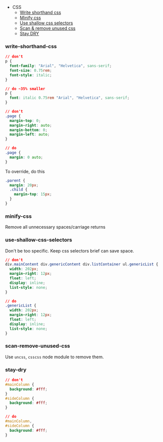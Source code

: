 
* CSS
  * [Write shorthand css](#write-shorthand-css)
  * [Minify css](#minify-css)
  * [Use shallow css selectors](#use-shallow-css-selectors)
  * [Scan & remove unused css](#scan-remove-unused-css)
  * [Stay DRY](#stay-dry)


### write-shorthand-css
```css
// don't
p {
  font-family: "Arial", "Helvetica", sans-serif;
  font-size: 0.75rem;
  font-style: italic;
}

// do ~35% smaller
p {
  font: italic 0.75rem "Arial", "Helvetica", sans-serif;
}

// don't
.page {
  margin-top: 0;
  margin-right: auto;
  margin-bottom: 0;
  margin-left: auto;
}

// do
.page {
  margin: 0 auto;
}
```
To override, do this
```css
.parent {
  margin: 20px;
  .child {
    margin-top: 15px; 
  }
}
```

### minify-css
Remove all unnecessary spaces/carriage returns

### use-shallow-css-selectors
Don't be too specific. Keep css selectors brief can save space.
```css
// don't
div.mainContent div.genericContent div.listContainer ul.genericList {
  width: 202px;
  margin-right: 12px;
  float: left;
  display: inline;
  list-style: none;
}

// do
.genericList {
  width: 202px;
  margin-right: 12px;
  float: left;
  display: inline;
  list-style: none;
}
```

### scan-remove-unused-css
Use `uncss`, `csscss` node module to remove them.

### stay-dry
```css
// don't
#mainColumn {
  background: #fff;
}
#sideColumn {
  background: #fff;
}

// do
#mainColumn,
#sideColumn {
  background: #fff;
}
```

